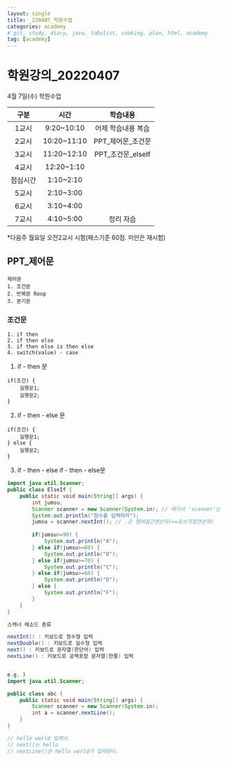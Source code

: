 ```yaml
---
layout: single
title: _220407_학원수업
categories: academy
# git, study, diary, java, toDolist, cooking, plan, html, academy
tag: [academy] 
---
```


# 학원강의_20220407

4월 7일(수) 학원수업

|구분|시간|학습내용|
|:--:|:--:|:--:| 
|1교시|9:20~10:10|어제 학습내용 복습|
|2교시|10:20~11:10|PPT_제어문_조건문|
|3교시|11:20~12:10|PPT_조건문_elseIf|
|4교시|12:20~1:10||
|점심시간|1:10~2:10||
|5교시|2:10~3:00||
|6교시|3:10~4:00||
|7교시|4:10~5:00|정리 자습|

*다음주 월요일 오전2교시 시험(패스기준 60점. 미만은 재시험)

## PPT_제어문

~~~
제어문
1. 조건문
2. 반복문 Roop
3. 분기문
~~~

### 조건문

~~~
1. if then
2. if then else
3. if then else is then else
4. switch(value) - case
~~~

1. if - then 문

~~~
if(조건) {
    실행문1;
    실행문2;
}
~~~

2. if - then - else 문

~~~
if(조건) {
    실행문1;
} else {
    실행문2;
}
~~~

3. if - then - else if - then - else문

~~~java
import java.util.Scanner;
public class ElseIf {
	public static void main(String[] args) {
		int jumsu;
		Scanner scanner = new Scanner(System.in); // 여기서 'scanner'는 객체(변수). 'new'는 메모리할당
		System.out.println("점수를 입력하라");
		jumsu = scanner.nextInt(); // .은 멤버접근연산자(==요소지정연산자)
		
		if(jumsu>=90) {
			System.out.println("A");
		} else if(jumsu>=80) {
			System.out.println("B");
		} else if(jumsu>=70) {
			System.out.println("C");
		} else if(jumsu>=60) {
			System.out.println("D");
		} else {
			System.out.println("F");
		}
	}
}
~~~
~~~java
스캐너 메소드 종류

nextInt() : 키보드로 정수형 입력
nextDouble() : 키보드로 실수형 입력
next() : 키보드로 문자열(한단어) 입력
nextLine() : 키보드로 공백포함 문자열(한줄) 입력 


e.g. )
import java.util.Scanner;

public class abc {
    public static void main(String[] args) {
        Scanner scanner = new Scanner(System.in);
        int a = scanner.nextLine();
    }
}

// hello world 입력시 
// next()는 hello
// nextLine()은 hello world가 입력된다.
~~~
